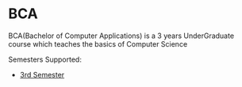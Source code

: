 # BCA

BCA(Bachelor of Computer Applications) is a 3 years UnderGraduate course which teaches the basics of Computer Science

Semesters Supported:
- [3rd Semester](3rdsem/index.md)
